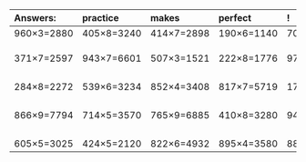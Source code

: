 | Answers: | practice | makes | perfect | ! |
| :--- | :--- | :--- | :--- | :--- |
| 960×3=2880 | 405×8=3240 | 414×7=2898 | 190×6=1140 | 701×4=2804 | 
|   |   |   |   |   | 
|   |   |   |   |   | 
|   |   |   |   |   | 
| 371×7=2597 | 943×7=6601 | 507×3=1521 | 222×8=1776 | 975×5=4875 | 
|   |   |   |   |   | 
|   |   |   |   |   | 
|   |   |   |   |   | 
|   |   |   |   |   | 
| 284×8=2272 | 539×6=3234 | 852×4=3408 | 817×7=5719 | 171×7=1197 | 
|   |   |   |   |   | 
|   |   |   |   |   | 
|   |   |   |   |   | 
|   |   |   |   |   | 
| 866×9=7794 | 714×5=3570 | 765×9=6885 | 410×8=3280 | 940×3=2820 | 
|   |   |   |   |   | 
|   |   |   |   |   | 
|   |   |   |   |   | 
|   |   |   |   |   | 
| 605×5=3025 | 424×5=2120 | 822×6=4932 | 895×4=3580 | 884×2=1768 | 
